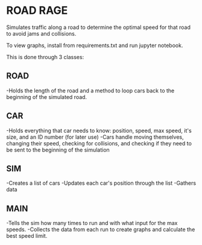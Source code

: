 # ROAD RAGE

Simulates traffic along a road to determine the optimal speed for that road to avoid jams and collisions.

To view graphs, install from requirements.txt and run jupyter notebook.

This is done through 3 classes:

## ROAD

-Holds the length of the road and a method to loop cars back to the beginning of the simulated road.

## CAR

-Holds everything that car needs to know: position, speed, max speed, it's size, and an ID number (for later use)
-Cars handle moving themselves, changing their speed, checking for collisions, and checking if they need to be sent to the beginning of the simulation

## SIM

-Creates a list of cars
-Updates each car's position through the list
-Gathers data


## MAIN

-Tells the sim how many times to run and with what input for the max speeds.
-Collects the data from each run to create graphs and calculate the best speed limit.
